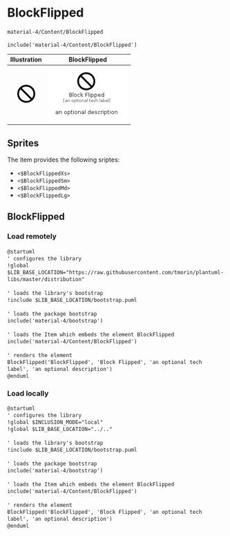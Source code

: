 # BlockFlipped


```text
material-4/Content/BlockFlipped
```

```text
include('material-4/Content/BlockFlipped')
```



| Illustration | BlockFlipped |
| :---: | :---: |
| ![illustration for Illustration](../../material-4/Content/BlockFlipped.png) | ![illustration for BlockFlipped](../../material-4/Content/BlockFlipped.Local.png) |



## Sprites
The item provides the following sriptes:

- `<$BlockFlippedXs>`
- `<$BlockFlippedSm>`
- `<$BlockFlippedMd>`
- `<$BlockFlippedLg>`





## BlockFlipped

### Load remotely
```plantuml
@startuml
' configures the library
!global $LIB_BASE_LOCATION="https://raw.githubusercontent.com/tmorin/plantuml-libs/master/distribution"

' loads the library's bootstrap
!include $LIB_BASE_LOCATION/bootstrap.puml

' loads the package bootstrap
include('material-4/bootstrap')

' loads the Item which embeds the element BlockFlipped
include('material-4/Content/BlockFlipped')

' renders the element
BlockFlipped('BlockFlipped', 'Block Flipped', 'an optional tech label', 'an optional description')
@enduml
```

### Load locally
```plantuml
@startuml
' configures the library
!global $INCLUSION_MODE="local"
!global $LIB_BASE_LOCATION="../.."

' loads the library's bootstrap
!include $LIB_BASE_LOCATION/bootstrap.puml

' loads the package bootstrap
include('material-4/bootstrap')

' loads the Item which embeds the element BlockFlipped
include('material-4/Content/BlockFlipped')

' renders the element
BlockFlipped('BlockFlipped', 'Block Flipped', 'an optional tech label', 'an optional description')
@enduml
```

